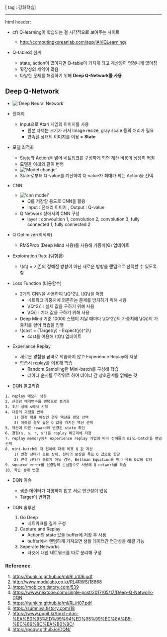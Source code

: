 [ tag : 강화학습]

---

html header: <script type="text/javascript" src="http://cdn.mathjax.org/mathjax/latest/MathJax.js?config=TeX-AMS-MML_HTMLorMML"></script>


* cf) Q-learning이 학습되는 걸 시각적으로 보여주는 사이트
    - http://computingkoreanlab.com/app/jAI/jQLearning/

* Q-table의 한계
    - state, action이 많아지면 Q-table이 커지게 되고 계산양이 엄청나게 많아짐
    - 확장성의 제약이 많음
    - 다양한 문제를 해결하기 위해 **Deep Q-Network를 사용**

## Deep Q-Network

- !['Deep Neural Network'](https://poqw.github.io/assets/images/dqn_6.png)

- 전처리
    - Input으로 Atari 게임의 이미지를 사용
        - 원본 자체는 크기가 커서 Image resize, gray scale 등의 처리가 필요
        - 연속된 상태의 이미지를 이용 = **State**

- 모델 최적화
    - State와 Action을 넣어 네트워크를 구성하게 되면 계산 비용이 상당히 커짐
    - 모델을 아래와 같이 변형
    - !['Model change'](https://poqw.github.io/assets/images/dqn_9.png)
    - State로부터 Q-value를 계산하여 Q-value가 최대가 되는 Action을 선택

- CNN
    - !['cnn model'](https://poqw.github.io/assets/images/dqn_10.png)
        - Q를 저장할 용도로 CNN을 활용
        - Input : 전처리 이미지 , Output : Q-value
    - Q Network 상에서의 CNN 구성
        - layer : convoultion 1, convolution 2, convolution 3, fully connected 1, fully connected 2


- Q Optimizer(최적화)
    - RMSProp (Deep Mind 사용)를 사용해 가중치(Θ) 업데이트
- Explotration Rate (탐험률)
    - \\(ε\\) = 기존의 정해진 방향이 아닌 새로운 방향을 랜덤으로 선택할 수 있도록 함
- Loss Function (비용함수)
    - 2개의 CNN을 사용하여 \\(Q^2\\), \\(Q\\)을 저장
        - 네트워크 가중치에 의존하는 문제를 방지하기 위해 사용
        - \\(Q^2\\) : 실제 값을 구하기 위해 사용
        - \\(Q\\) : 기대 값을 구하기 위해 사용
    - Deep Mind 기준 10000 스탭이 지날 때마다 \\(Q^2\\)의 가중치에 \\(Q\\)의 가중치를 덮어 학습을 진행
    - \\(cost = (Target(y) - Expect(y))^2\\)
        - cost를 이용해 \\(Q\\) 업데이트

- Experiance Replay
    - 새로운 경험을 곧바로 학습하지 않고 Experience Replay에 저장
    - 학습시 replay를 이용해 학습
        - Random Sampling한 Mini-batch를 구성해 학습
        - 데이터 순서를 무작위로 하여 데이터 간 상호관계를 없애는 것


- DQN 알고리즘
```
1. replay 메모리 생성
2. 신경망 매개변수를 랜덤으로 초기화
3. 초기 상태 s에서 시작
4. 다음의 과정을 반복
    1) 일정 확률 이상인 경우 액션을 랜덤 선택
    2) 이하일 경우 높은 Q 값을 가지는 액션 선택
5. 액션에 따른 reward와 변경된 state 확인
6. 경험(s, a, r, s')을 replay 메모리에 저장
7. replay memory에서 experience replay 기법에 따라 전이들의 mini-batch를 랜덤 선택
8. mini-batch의 각 전이에 대해 목표 Q 값 계산
    1) 변경 상태가 종료 상태, 전이의 보상을 목표 Q 값으로 할당
    2) 변경 상태가 종료가 아닐 경우, Bellman Equation을 따라 목표 Q값을 할당
9. squared error를 신경망의 손실함수로 사용해 Q-network를 학습
10. 학습 상태 변경
```
- DQN 이슈
    - 샘플 데이터가 다양하지 않고 서로 연관성이 있음
    - Target이 변화함

- DQN 솔루션
    1. Go Deep        
        - 네트워크를 깊게 구성
    2. Capture and Replay
        - Action의 state 값을 buffer에 저장 후 사용
        - buffer에서 랜덤하게 가져오면 샘플 데이터간 연관성을 해결 가능
    3. Seperate Networks
        - 타겟에 대한 네트워크를 따로 분리해 구성


### Reference
1. https://hunkim.github.io/ml/RL/rl06.pdf
2. http://www.modulabs.co.kr/RL4RWS/18868
3. https://mobicon.tistory.com/539
4. https://www.nextobe.com/single-post/2017/05/17/Deep-Q-Network-DQN
5. https://hunkim.github.io/ml/RL/rl07.pdf
6. https://sumniya.tistory.com/18
7. https://www.popit.kr/torch-dqn-%EA%B0%95%ED%99%94%ED%95%99%EC%8A%B5-%EC%86%8C%EA%B0%9C/
8. https://poqw.github.io/DQN/
